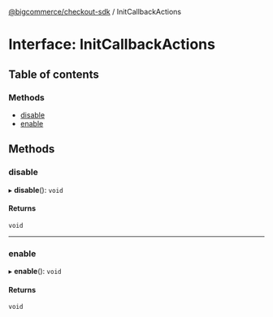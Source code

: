 [@bigcommerce/checkout-sdk](../README.md) / InitCallbackActions

# Interface: InitCallbackActions

## Table of contents

### Methods

- [disable](InitCallbackActions.md#disable)
- [enable](InitCallbackActions.md#enable)

## Methods

### disable

▸ **disable**(): `void`

#### Returns

`void`

___

### enable

▸ **enable**(): `void`

#### Returns

`void`
